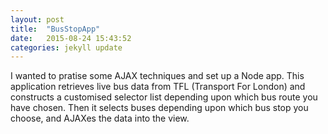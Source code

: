 ```yaml
---
layout: post
title:  "BusStopApp"
date:   2015-08-24 15:43:52
categories: jekyll update
---
```


I wanted to pratise some AJAX techniques and set up a Node app.  This application retrieves live bus data from TFL (Transport For London) and constructs a customised selector list depending upon which bus route you have chosen.  Then it selects buses depending upon which bus stop you choose, and AJAXes the data into the view.